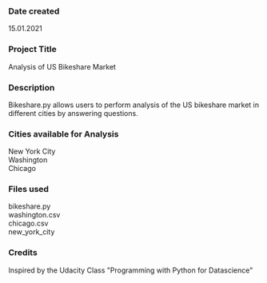 ### Date created
15.01.2021

### Project Title
Analysis of US Bikeshare Market

### Description
Bikeshare.py allows users to perform analysis of the US bikeshare market in different cities by answering questions.

### Cities available for Analysis
New York City <Br>
Washington <Br>
Chicago <Br>

### Files used
bikeshare.py <Br>
washington.csv <Br>
chicago.csv <Br>
new_york_city <Br>

### Credits
Inspired by the Udacity Class "Programming with Python for Datascience"
